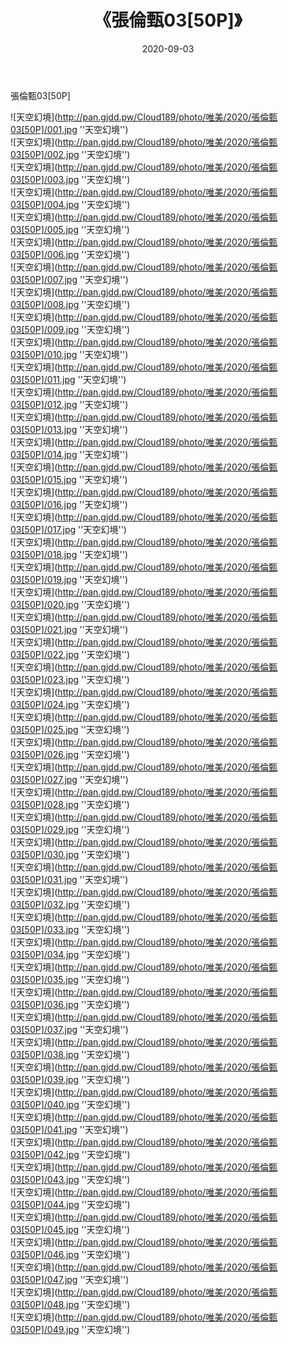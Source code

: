 ﻿---
layout: post
title:  《張倫甄03[50P]》
date:   2020-09-03
img: http://pan.gjdd.pw/Cloud189/photo/唯美/2020/張倫甄03[50P]/000.jpg
categories: [美女, 清纯, 唯美]
---

張倫甄03[50P]



![天空幻境](http://pan.gjdd.pw/Cloud189/photo/唯美/2020/張倫甄03[50P]/001.jpg ''天空幻境'') <br>
![天空幻境](http://pan.gjdd.pw/Cloud189/photo/唯美/2020/張倫甄03[50P]/002.jpg ''天空幻境'') <br>
![天空幻境](http://pan.gjdd.pw/Cloud189/photo/唯美/2020/張倫甄03[50P]/003.jpg ''天空幻境'') <br>
![天空幻境](http://pan.gjdd.pw/Cloud189/photo/唯美/2020/張倫甄03[50P]/004.jpg ''天空幻境'') <br>
![天空幻境](http://pan.gjdd.pw/Cloud189/photo/唯美/2020/張倫甄03[50P]/005.jpg ''天空幻境'') <br>
![天空幻境](http://pan.gjdd.pw/Cloud189/photo/唯美/2020/張倫甄03[50P]/006.jpg ''天空幻境'') <br>
![天空幻境](http://pan.gjdd.pw/Cloud189/photo/唯美/2020/張倫甄03[50P]/007.jpg ''天空幻境'') <br>
![天空幻境](http://pan.gjdd.pw/Cloud189/photo/唯美/2020/張倫甄03[50P]/008.jpg ''天空幻境'') <br>
![天空幻境](http://pan.gjdd.pw/Cloud189/photo/唯美/2020/張倫甄03[50P]/009.jpg ''天空幻境'') <br>
![天空幻境](http://pan.gjdd.pw/Cloud189/photo/唯美/2020/張倫甄03[50P]/010.jpg ''天空幻境'') <br>
![天空幻境](http://pan.gjdd.pw/Cloud189/photo/唯美/2020/張倫甄03[50P]/011.jpg ''天空幻境'') <br>
![天空幻境](http://pan.gjdd.pw/Cloud189/photo/唯美/2020/張倫甄03[50P]/012.jpg ''天空幻境'') <br>
![天空幻境](http://pan.gjdd.pw/Cloud189/photo/唯美/2020/張倫甄03[50P]/013.jpg ''天空幻境'') <br>
![天空幻境](http://pan.gjdd.pw/Cloud189/photo/唯美/2020/張倫甄03[50P]/014.jpg ''天空幻境'') <br>
![天空幻境](http://pan.gjdd.pw/Cloud189/photo/唯美/2020/張倫甄03[50P]/015.jpg ''天空幻境'') <br>
![天空幻境](http://pan.gjdd.pw/Cloud189/photo/唯美/2020/張倫甄03[50P]/016.jpg ''天空幻境'') <br>
![天空幻境](http://pan.gjdd.pw/Cloud189/photo/唯美/2020/張倫甄03[50P]/017.jpg ''天空幻境'') <br>
![天空幻境](http://pan.gjdd.pw/Cloud189/photo/唯美/2020/張倫甄03[50P]/018.jpg ''天空幻境'') <br>
![天空幻境](http://pan.gjdd.pw/Cloud189/photo/唯美/2020/張倫甄03[50P]/019.jpg ''天空幻境'') <br>
![天空幻境](http://pan.gjdd.pw/Cloud189/photo/唯美/2020/張倫甄03[50P]/020.jpg ''天空幻境'') <br>
![天空幻境](http://pan.gjdd.pw/Cloud189/photo/唯美/2020/張倫甄03[50P]/021.jpg ''天空幻境'') <br>
![天空幻境](http://pan.gjdd.pw/Cloud189/photo/唯美/2020/張倫甄03[50P]/022.jpg ''天空幻境'') <br>
![天空幻境](http://pan.gjdd.pw/Cloud189/photo/唯美/2020/張倫甄03[50P]/023.jpg ''天空幻境'') <br>
![天空幻境](http://pan.gjdd.pw/Cloud189/photo/唯美/2020/張倫甄03[50P]/024.jpg ''天空幻境'') <br>
![天空幻境](http://pan.gjdd.pw/Cloud189/photo/唯美/2020/張倫甄03[50P]/025.jpg ''天空幻境'') <br>
![天空幻境](http://pan.gjdd.pw/Cloud189/photo/唯美/2020/張倫甄03[50P]/026.jpg ''天空幻境'') <br>
![天空幻境](http://pan.gjdd.pw/Cloud189/photo/唯美/2020/張倫甄03[50P]/027.jpg ''天空幻境'') <br>
![天空幻境](http://pan.gjdd.pw/Cloud189/photo/唯美/2020/張倫甄03[50P]/028.jpg ''天空幻境'') <br>
![天空幻境](http://pan.gjdd.pw/Cloud189/photo/唯美/2020/張倫甄03[50P]/029.jpg ''天空幻境'') <br>
![天空幻境](http://pan.gjdd.pw/Cloud189/photo/唯美/2020/張倫甄03[50P]/030.jpg ''天空幻境'') <br>
![天空幻境](http://pan.gjdd.pw/Cloud189/photo/唯美/2020/張倫甄03[50P]/031.jpg ''天空幻境'') <br>
![天空幻境](http://pan.gjdd.pw/Cloud189/photo/唯美/2020/張倫甄03[50P]/032.jpg ''天空幻境'') <br>
![天空幻境](http://pan.gjdd.pw/Cloud189/photo/唯美/2020/張倫甄03[50P]/033.jpg ''天空幻境'') <br>
![天空幻境](http://pan.gjdd.pw/Cloud189/photo/唯美/2020/張倫甄03[50P]/034.jpg ''天空幻境'') <br>
![天空幻境](http://pan.gjdd.pw/Cloud189/photo/唯美/2020/張倫甄03[50P]/035.jpg ''天空幻境'') <br>
![天空幻境](http://pan.gjdd.pw/Cloud189/photo/唯美/2020/張倫甄03[50P]/036.jpg ''天空幻境'') <br>
![天空幻境](http://pan.gjdd.pw/Cloud189/photo/唯美/2020/張倫甄03[50P]/037.jpg ''天空幻境'') <br>
![天空幻境](http://pan.gjdd.pw/Cloud189/photo/唯美/2020/張倫甄03[50P]/038.jpg ''天空幻境'') <br>
![天空幻境](http://pan.gjdd.pw/Cloud189/photo/唯美/2020/張倫甄03[50P]/039.jpg ''天空幻境'') <br>
![天空幻境](http://pan.gjdd.pw/Cloud189/photo/唯美/2020/張倫甄03[50P]/040.jpg ''天空幻境'') <br>
![天空幻境](http://pan.gjdd.pw/Cloud189/photo/唯美/2020/張倫甄03[50P]/041.jpg ''天空幻境'') <br>
![天空幻境](http://pan.gjdd.pw/Cloud189/photo/唯美/2020/張倫甄03[50P]/042.jpg ''天空幻境'') <br>
![天空幻境](http://pan.gjdd.pw/Cloud189/photo/唯美/2020/張倫甄03[50P]/043.jpg ''天空幻境'') <br>
![天空幻境](http://pan.gjdd.pw/Cloud189/photo/唯美/2020/張倫甄03[50P]/044.jpg ''天空幻境'') <br>
![天空幻境](http://pan.gjdd.pw/Cloud189/photo/唯美/2020/張倫甄03[50P]/045.jpg ''天空幻境'') <br>
![天空幻境](http://pan.gjdd.pw/Cloud189/photo/唯美/2020/張倫甄03[50P]/046.jpg ''天空幻境'') <br>
![天空幻境](http://pan.gjdd.pw/Cloud189/photo/唯美/2020/張倫甄03[50P]/047.jpg ''天空幻境'') <br>
![天空幻境](http://pan.gjdd.pw/Cloud189/photo/唯美/2020/張倫甄03[50P]/048.jpg ''天空幻境'') <br>
![天空幻境](http://pan.gjdd.pw/Cloud189/photo/唯美/2020/張倫甄03[50P]/049.jpg ''天空幻境'') <br>
